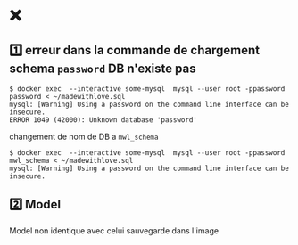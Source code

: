 # :x:

## :one: erreur dans la commande de chargement schema `password` DB n'existe pas 

```
$ docker exec  --interactive some-mysql  mysql --user root -ppassword password < ~/madewithlove.sql
mysql: [Warning] Using a password on the command line interface can be insecure.
ERROR 1049 (42000): Unknown database 'password'
```

changement de nom de DB a `mwl_schema`

```
$ docker exec  --interactive some-mysql  mysql --user root -ppassword mwl_schema < ~/madewithlove.sql
mysql: [Warning] Using a password on the command line interface can be insecure.
```

## :two: Model

Model non identique avec celui sauvegarde dans l'image
